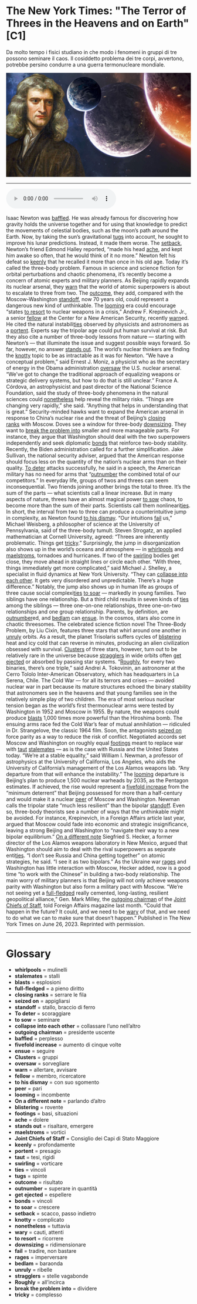 # The New York Times: "The Terror of Threes in the Heavens and on Earth"   [C1]

Da molto tempo i fisici studiano in che modo i fenomeni in gruppi di tre possono seminare il caos. Il cosiddetto problema dei tre corpi, avvertono, potrebbe persino condurre a una guerra termonucleare mondiale.

![](The%20New%20York%20Times%20The%20Terror%20of%20Threes%20in%20the%20Heavens%20and%20on%20Earth.jpg)

--------------

<div>
<audio controls autoplay>
    <source src="https:/raw.githubusercontent.com/dartie/speakup/main/2023-09/The%20New%20York%20Times%20The%20Terror%20of%20Threes%20in%20the%20Heavens%20and%20on%20Earth.mp3" type="audio/mpeg">
</audio>
</div>


Isaac Newton was [baffled](## "perplesso"). He was already famous for discovering how gravity holds the universe together and for using that knowledge to predict the movements of celestial bodies, such as the moon’s path around the Earth. Now, by taking the sun’s gravitational [tugs](## "spinte") into account, he sought to improve his lunar predictions. Instead, it made them worse.
The [setback](## "scacco, passo indietro"), Newton’s friend Edmond Halley reported, “made his head [ache](## "dolere"), and kept him awake so often, that he would think of it no more.” Newton felt his defeat so [keenly](## "profondamente") that he recalled it more than once in his old age.
Today it’s called the three-body problem. Famous in science and science fiction for orbital perturbations and chaotic phenomena, it’s recently become a concern of atomic experts and military planners. As Beijing rapidly expands its nuclear arsenal, they [warn](## "allertare, avvisare") that the world of atomic superpowers is about to escalate to three from two. The [outcome](## "risultato"), they add, compared with the Moscow-Washington [standoff](## "stallo, braccio di ferro"), now 70 years old, could represent a dangerous new kind of unthinkable.
The [looming](## "incombente") era could encourage “states [to resort](## "ricorrere") to nuclear weapons in a crisis,” Andrew F. Krepinevich Jr., a senior [fellow](## "membro, ricercatore") at the Center for a New American Security, recently [warn](## "allertare, avvisare")ed. He cited the natural instabili[ties](## "vincoli") observed by physicists and astronomers as a [portent](## "presagio").
Experts say the tripolar age could put human survival at risk. But they also cite a number of three-body lessons from nature — starting with Newton’s — that illuminate the issue and suggest possible ways forward. So far, however, no answer [stands out](## "risaltare, emergere"). The world’s nuclear thinkers are finding the [knotty](## "complicato") topic to be as intractable as it was for Newton.
“We have a conceptual problem,” said Ernest J. Moniz, a physicist who as the secretary of energy in the Obama administration [oversaw](## "sorvegliare") the U.S. nuclear arsenal. “We’ve got to change the traditional approach of equalizing weapons or strategic delivery systems, but how to do that is still unclear.”
France A. Córdova, an astrophysicist and past director of the National Science Foundation, said the study of three-body phenomena in the natural sciences could [nonetheless](## "tuttavia") help reveal the military risks. “Things are changing very rapidly,” she said. “Anything that helps in understanding that is great.”
Security-minded hawks want to expand the American arsenal in response to China’s nuclear rise and the threat of Beijing’s [closing ranks](## "serrare le fila") with Moscow. Doves see a window for three-body [downsizing](## "ridimensionare"). They want to [break the problem into](## "dividere") smaller and more manageable parts. For instance, they argue that Washington should deal with the two superpowers independently and seek diplomatic [bonds](## "vincoli") that reinforce two-body stability.
Recently, the Biden administration called for a further simplification. Jake Sullivan, the national security adviser, argued that the American response should focus less on the quantity of the nation’s nuclear arms than on their quality. [To deter](## "scoraggiare") attacks successfully, he said in a speech, the American military has no need for arms that “[outnumber](## "superare in quantità") the combined total of our competitors.”
In everyday life, groups of twos and threes can seem inconsequential. Two friends joining another brings the total to three. It’s the sum of the parts — what scientists call a linear increase.
But in many aspects of nature, threes have an almost magical power [to sow](## "seminare") chaos, to become more than the sum of their parts. Scientists call them nonlineari[ties](## "vincoli"). In short, the interval from two to three can produce a counterintuitive jump in complexity, as Newton found [to his dismay](## "con suo sgomento").
“Our intuitions [fail](## "tradire, non bastare") us,” Michael Weisberg, a philosopher of science at the University of Pennsylvania, said of the three-body tumult. Steven Strogatz, an applied mathematician at Cornell University, agreed: “Threes are inherently problematic. Things get [tricky](## "complesso").”
Surprisingly, the jump in disorganization also shows up in the world’s oceans and atmosphere — in [whirlpools](## "mulinelli") and [maelstroms](## "vortici"), tornadoes and hurricanes. If two of the [swirling](## "vorticare") bodies get close, they move ahead in straight lines or circle each other.
“With three, things immediately get more complicated,” said Michael J. Shelley, a specialist in fluid dynamics at New York University. “They can [collapse into each other](## "collassare l’uno nell’altro"). It gets very disordered and unpredictable. There’s a huge difference.”
Notably, the jump also shows up in human life as groups of three cause social complexi[ties](## "vincoli") [to soar](## "crescere") — markedly in young families. Two siblings have one relationship. But a third child results in seven kinds of [ties](## "vincoli") among the siblings — three one-on-one relationships, three one-on-two relationships and one group relationship. Parents, by definition, are [outnumber](## "superare in quantità")ed, and [bedlam](## "baraonda") can [ensue](## "seguire").
In the cosmos, stars also come in chaotic threesomes. The celebrated science fiction novel The Three-Body Problem, by Liu Cixin, features three stars that whirl around one another in [unruly](## "ribelle") orbits. As a result, the planet Trisolaris suffers cycles of [blistering](## "rovente") heat and icy cold that can reverse in minutes, producing an alien civilization obsessed with survival.
[Clusters](## "gruppi") of three stars, however, turn out to be relatively rare in the universe because [stragglers](## "stelle vagabonde") in wide orbits often [get ejected](## "espellere") or absorbed by passing star systems. “[Roughly](## "all’incirca"), for every two binaries, there’s one triple,” said Andrei A. Tokovinin, an astronomer at the Cerro Tololo Inter-American Observatory, which has headquarters in La Serena, Chile.
The Cold War — for all its terrors and crises — avoided nuclear war in part because its mature structures echoed the binary stability that astronomers see in the heavens and that young families see in the relatively simple play of two children.
The era of most serious nuclear tension began as the world’s first thermonuclear arms were tested by Washington in 1952 and Moscow in 1955. By nature, the weapons could produce [blasts](## "esplosioni") 1,000 times more powerful than the Hiroshima bomb. The ensuing arms race fed the Cold War’s fear of mutual annihilation — ridiculed in Dr. Strangelove, the classic 1964 film.
Soon, the antagonists [seized on](## "appigliarsi") force parity as a way to reduce the risk of conflict. Negotiated accords set Moscow and Washington on roughly equal [footings](## "basi, situazioni") meant to replace war with [taut](## "tesi, rigidi") [stalemates](## "stalli") — as is the case with Russia and the United States today.
“We’re at a stable equality,” said William I. Newman, a professor of astrophysics at the University of California, Los Angeles, who aids the University of California’s management of the Los Alamos weapons lab. “Any departure from that will enhance the instability.”
The [looming](## "incombente") departure is Beijing’s plan to produce 1,500 nuclear warheads by 2035, as the Pentagon estimates. If achieved, the rise would represent a [fivefold increase](## "aumento di cinque volte") from the “minimum deterrent” that Beijing possessed for more than a half-century and would make it a nuclear [peer](## "pari") of Moscow and Washington.
Newman calls the tripolar state “much less resilient” than the bipolar [standoff](## "stallo, braccio di ferro"). Even so, three-body theorists see a number of ways that the unthinkable might be avoided.
For instance, Krepinevich, in a Foreign Affairs article last year, argued that Moscow could fade into economic and strategic insignificance, leaving a strong Beijing and Washington to “navigate their way to a new bipolar equilibrium.”
[On a different note](## "parlando d’altro") Siegfried S. Hecker, a former director of the Los Alamos weapons laboratory in New Mexico, argued that Washington should aim to deal with the rival superpowers as separate enti[ties](## "vincoli").
“I don’t see Russia and China getting together” on atomic strategies, he said. “I see it as two bipolars.” As the Ukraine war [rages](## "imperversare") and Washington has little interaction with Moscow, Hecker added, now is a good time “to work with the Chinese” in building a two-body relationship.
The main worry of military planners is that Beijing will not only achieve weapons parity with Washington but also form a military pact with Moscow.
“We’re not seeing yet a [full-fledged](## "a pieno diritto") really cemented, long-lasting, resilient geopolitical alliance,” Gen. Mark Milley, the [outgoing chairman](## "presidente uscente") of the [Joint Chiefs of Staff](## "Consiglio dei Capi di Stato Maggiore"), told Foreign Affairs magazine last month. “Could that happen in the future? It could, and we need to be [wary](## "cauti, attenti") of that, and we need to do what we can to make sure that doesn’t happen.”
Published in The New York Times on June 26, 2023. Reprinted with permission.

--------------

<div style = "display:block; clear:both; page-break-after:always;"></div>

# Glossary
* **whirlpools** = mulinelli
* **stalemates** = stalli
* **blasts** = esplosioni
* **full-fledged** = a pieno diritto
* **closing ranks** = serrare le fila
* **seized on** = appigliarsi
* **standoff** = stallo, braccio di ferro
* **To deter** = scoraggiare
* **to sow** = seminare
* **collapse into each other** = collassare l’uno nell’altro
* **outgoing chairman** = presidente uscente
* **baffled** = perplesso
* **fivefold increase** = aumento di cinque volte
* **ensue** = seguire
* **Clusters** = gruppi
* **oversaw** = sorvegliare
* **warn** = allertare, avvisare
* **fellow** = membro, ricercatore
* **to his dismay** = con suo sgomento
* **peer** = pari
* **looming** = incombente
* **On a different note** = parlando d’altro
* **blistering** = rovente
* **footings** = basi, situazioni
* **ache** = dolere
* **stands out** = risaltare, emergere
* **maelstroms** = vortici
* **Joint Chiefs of Staff** = Consiglio dei Capi di Stato Maggiore
* **keenly** = profondamente
* **portent** = presagio
* **taut** = tesi, rigidi
* **swirling** = vorticare
* **ties** = vincoli
* **tugs** = spinte
* **outcome** = risultato
* **outnumber** = superare in quantità
* **get ejected** = espellere
* **bonds** = vincoli
* **to soar** = crescere
* **setback** = scacco, passo indietro
* **knotty** = complicato
* **nonetheless** = tuttavia
* **wary** = cauti, attenti
* **to resort** = ricorrere
* **downsizing** = ridimensionare
* **fail** = tradire, non bastare
* **rages** = imperversare
* **bedlam** = baraonda
* **unruly** = ribelle
* **stragglers** = stelle vagabonde
* **Roughly** = all’incirca
* **break the problem into** = dividere
* **tricky** = complesso
